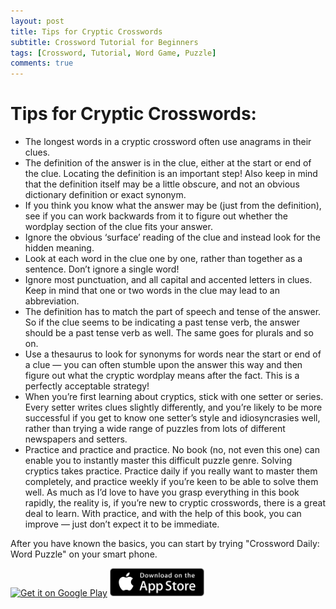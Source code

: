 ```yaml
---
layout: post
title: Tips for Cryptic Crosswords
subtitle: Crossword Tutorial for Beginners
tags: [Crossword, Tutorial, Word Game, Puzzle]
comments: true
---
```


# Tips for Cryptic Crosswords:
- The longest words in a cryptic crossword often use anagrams in their clues.
- The definition of the answer is in the clue, either at the start or end of the clue.
Locating the definition is an important step! Also keep in mind that the definition
itself may be a little obscure, and not an obvious dictionary definition or exact
synonym.
- If you think you know what the answer may be (just from the definition), see if
you can work backwards from it to figure out whether the wordplay section of the
clue fits your answer.
- Ignore the obvious ‘surface’ reading of the clue and instead look for the hidden
meaning.
- Look at each word in the clue one by one, rather than together as a sentence.
Don’t ignore a single word!
- Ignore most punctuation, and all capital and accented letters in clues. Keep in
mind that one or two words in the clue may lead to an abbreviation.
- The definition has to match the part of speech and tense of the answer. So if the
clue seems to be indicating a past tense verb, the answer should be a past tense
verb as well. The same goes for plurals and so on.
- Use a thesaurus to look for synonyms for words near the start or end of a clue —
you can often stumble upon the answer this way and then figure out what the
cryptic wordplay means after the fact. This is a perfectly acceptable strategy!
- When you’re first learning about cryptics, stick with one setter or series. Every
setter writes clues slightly differently, and you’re likely to be more successful if
you get to know one setter’s style and idiosyncrasies well, rather than trying a
wide range of puzzles from lots of different newspapers and setters.
- Practice and practice and practice. No book (no, not even this one) can enable
you to instantly master this difficult puzzle genre. Solving cryptics takes practice.
Practice daily if you really want to master them completely, and practice weekly if
you’re keen to be able to solve them well. As much as I’d love to have you grasp everything in this book rapidly, the reality is, if you’re new to cryptic crosswords, there is a great deal to learn. With practice, and with the help of this book, you can improve — just don’t expect it to be immediate.

After you have known the basics, you can start by trying "Crossword Daily: Word Puzzle" on your smart phone.

<a href='https://play.google.com/store/apps/details?id=com.minikara.crossword.easy.clues&pcampaignid=pcampaignidMKT-Other-global-all-co-prtnr-py-PartBadge-Mar2515-1'><img alt='Get it on Google Play' src='https://play.google.com/intl/en_us/badges/static/images/badges/en_badge_web_generic.png' style="width:30%;" /></a>
<a href='https://apps.apple.com/app/id1328365094'><img alt='Get it on App Store'
 src='/projects/puyopuyo/App_Store_Badge.svg.png' style="width:30%;" /></a>
